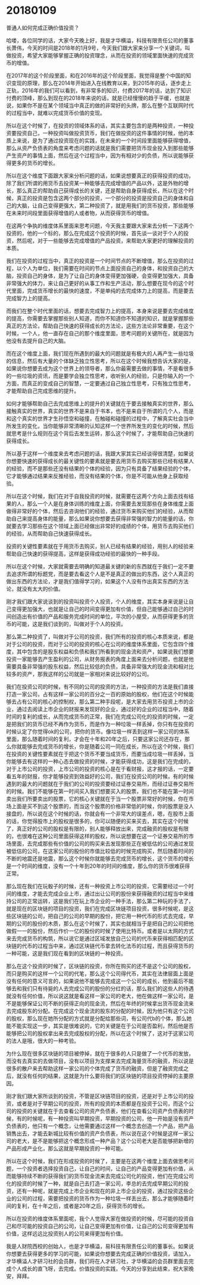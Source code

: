 # 20180109

普通人如何完成正确价值投资？

哈喽，各位同学的话，大家今天晚上好，我是才华横溢，科技有限责任公司的董事长萧伟，今天的时间是2018年的1月9号，今天我们跟大家来分享一个关键词，叫做投资，希望大家能够掌握正确的投资理念，从而在投资的领域里面快速的完成货币的增值。

在2017年的这个阶段里面，和在2016年的这个阶段里面，我觉得是整个中国的知识变现的原理，那么在2014年开始进入在线教育以来，到2015年的话，逐步走上正轨，2016年的我们可以看到，有非常多的知识，付费2017年的话，达到了知识付费的顶峰，那么到现在的2018年来说的话，就是已经慢慢的趋于平缓，也就是说，如果你不是在某个领域当中真正的做的非常好的头牌，那么在整个互联网时代的过程当中，就难以完成货币价值的变现。

所以在这个时候了，在投资的领域体系的话，其实主要包含的是两种投资，一种投资要投资自己，一种投资叫做投资货币，我们在做投资的这件事情的时候，他的本质上来说，是为了通过投资现在的实践，在未来的一个时间段里面能够获得增值，那么从资产负债表的角度来考虑问题的话就是我们需要把货币现金投入到那些能够产生资产的事情上面，然后在这个过程当中，因为有相对少的负债，所以说能够获得更多的货币的增长。

所以在这个维度下面跟大家来分析问题的话，如果说想要真正的获得投资的成功，除了我们所谓的用货币去投资某一种能够去完成增值的产品以外，这是外物的增长，那么真正的帮助自己获得成长的关键，还是帮助自身获得成长，所以在这个时候，真正的投资是包含这两个部分的投资，一个部分的投资是投资自己的身体和自己的大脑，让自己变得更强大，第二种投资了，就是用我们的货币投资，那些能够在未来时间段里面获得增值的人或者物，从而获得货币的增值。

在这两个争执的维度体系里面来思考问题，今天我主要跟大家来去分析一下这两个投资的，他的一个标的，那么在完成这个投资的时候，首先谈一谈对于个人的投资，然后呢，对于一些能够去完成增值的产品投资，来帮助大家更好的理解投资的本质。

我们在投资的过程当中，真正的投资是一个时间节点的不断增值，那么在投资的过程，以个人为单位，我们需要在时间的节点上面投资自己的身体，和投资自己的大脑，投资自己的身体，是为了让自己的身体变得更加强硬，会变得更加强大，具备非常强大的体力，来让自己更好的从事工作和生产活动，那么想要在现今的这个时代里面，完成货币增长的最快的速度，不是单纯的去完成体力上的提高，而是要去完成智力上的提高。

而我们在整个时代里面的话，想要去完成智力上的提高，本身来说是要去完成维度的提高，你需要去掌握那些别人知道，而你不知道你不知道的知识，就是掌握那些真正的方法论，帮助自己快速的获得成长的方法论，这些方法论非常重要，在这个时候，一个人，他一直存在自己的那个维度里面，思考问题的关键所在，就是因为他没有去提升自己的大脑。

而在这个维度上面，我们现在所遇到的最大的问题就是有极大的人再产生一些垃圾的信息，然后有大量的个体缺乏独立性思考，所以在这个时候我想告诉大家的是，如果说你想要去成为这个世界上的领导者，那么你最需要去做的事情，不是看很多的一些垃圾的资讯，而是要学会独立性思考，收听别人的经验，只是你输入的一个方面，而真正的变成自己的智慧，一定要通过自己独立性思考，只有独立性思考，才能帮助自己完成思维的提升。

如何才能够帮助自己去完成思维上的提升的关键就在于要去接触真实的世界，那么接触真实的世界，真实的世界不是来自于书本，也不是来自于所谓的几个人，而是和这个真实的世界才生孙悟空和碰撞，在触碰和碰撞的过程中，了解真实社会当中所发生的变化，当你能够非常清晰的认知这样一个世界所发生的变化的时候，然后就思考是什么规则在这个背后去发生运转，那么这个时候了，才能帮助自己快速的获得成长。

所以基于这样一个维度来去考虑问题的话，我跟大家其实已经谈得很清楚，如果说你想要快速的获得成长的最关键性的要素就是要去用货币去购买那些已经有结果人的经验，而不是那些还没有结果的个体的经验，因为只有具备了结果经验的个体，它才能够通过结果来反推经验，而没有结果的个体，你是不可能从他身上获取经验。

所以在这个时候，我们在对于自我投资的时候，就需要在这两个方向上面去找有结果的人，那么一个人是在身体训练的维度上面，你需要去发现那些在身体维度上面做得非常好的个体，然后去咨询他们的经验，通过货币来购买他们的经验，从而帮助自己来提高身体的能量，那么如果说你想要去获得非常强的智力的能量的话，你就要去学习那些在这个领域上面已经做出非常好的成绩的个体，用货币去购买他们的经验，从而帮助自己快速获得成长。

投资的关键性要素就在于用货币去购买，别人已经有结果的经验，用别人的经验来帮助自己快速的获得提高，这样是获得成功经验的最快的一种手段。

所以在这个时候，大家就需要去明确的知道最关键的新的东西就在于我们一定不要去追求所谓的标题党，而是要去看这个人是不是真正的做出的东西，这个人真正的做出东西的方法论，才是我们值得学习的，如果这个人没有作出真实东西的方法论，就没有太大的价值。

刚才我们跟大家说谈到的投资叫投资个人投资，个人的维度，其实本身来说是让自己变得更加强大，也就是让自己的时间变得更加有价值，但自己能够通过自己的时间创造出有价值的产品和服务完成时间的单位，平次的小屋受，从而获得更多的货币的可能，这是我们谈到的，叫做对于个人的投资。

那么第二种投资了，叫做对于公司的投资，我们所有的投资的核心本质来说，都是对于公司的投资，而对于公司的投资的核心在公司的维度体系里面，它包含四个维度，其中包含的是股东权益和负债和我们所看到的现金流和资产，如果说我们想要投资一家能够去产生盈利的公司，从财务报表的角度上面来去分析问题，也就是他需要具备非常强的股东权益，然后比较低的负债，具备非常强大的现金流和相对比较多的资产，那我这样的公司就是一家相对来说比较好的公司。

我们在投资公司的时候，有不同的公司的投资的方法，一种投资的方法是我们直接打造一家公司，占有这样一家公司的百分之一百的原始的股权，他们在这个时候能够去占有公司的核心的控制权，那么第二种手段呢，是大家去用货币投资上市的企业，通过去阅读上市企业的财报来发现好的企业，通过好的企业的过程当中，随着时间的复利的成长，从而完成货币的正常，我们在完成公司化的投资的时候，一定是把我们的货币已经不再作为货币，而是作为一种垃圾一样丢掉，你只有在投资的时候认定了你觉得ok的公司，把你的货币。像垃圾一样丢到这样一家公司的体系里面，那么随着时间的复利，才会在十年和20年之后，只要这家公司还存在，那么你就能够去完成货币的增长，你是随着公司一同在成长，所以在这个时候，我们在投资的关键性要素就在于把这个货币不要当成货币，而要当成垃圾一样丢掉，当你能够去有这样的一种心态去做投资的时候，才能获得成功，这是我们在完成的，对于上市公司的投资，上市公司的投资的核心是在于看财报，这才报的话，一定要看五年的财报，你才能够投资到效益好的公司，我们在投资公司的时候，有的时候遇到的最大的问题就在于我们的公司的投资要经过证券交易所，而经过证券交易所的时候。我们不能够在第一时间买入我们想要买入的股票，我们也不能在第一时间卖出我们所要卖出的股票，它的核心关键就在于当一个股票非常好的时候，你在市场上面是买不到这个股票的，而当这个股票的价格非常低的时候，你的股票是没人接盘的，所以说在这个时候的话，你就会有一个非常大的误差点，嗯，在股市上面的话，你觉得股市上的股权是很多的，你可以随便的买来买去，其实在这个时候了，真正好的公司的股权是有限的，别人能够释放出来，完成融资的股权是有限的，也很难在这种公司里面获得这样的股权，所以说想要在这一个证券交易所的市场里面，去完成那些有价值的公司的购买来去发现那些正在被低估的公司通过发现被低估的公司，在这家公司的股份的市值比较低的时候完成购买，然后随着时间的不断的地震还是地震，那么这个时候你就能够去完成货币的增长，这个货币的增长是一个时间的维度，没有一个十年到20年的时间的维度，那么你的货币很难获得正常。

那么现在我们在玩骰子的时候，还有一种投资上市公司的投资，它需要经过一个时间的维度，才能去完成企业上市，通过出让公司的股份来获得融资的过程当中来维持公司的正常运转，这是我们在玩上市企业的一种手法，那么第二种玩的手法了，就是现在的区块链的项目的投资，我们在完成区块链项目投资，很多时候呢，是这些区块链的公司，把自己的公司的早期的股份，把它用一种代币的形式去完成，早期的公司的股份的木质，那么在这个时候了，其实也就相当于是把自己的公司把他做假一一的股份，然后作价一亿的股份的时候了使用比特币。或者是以太网的方式来去完成货币的构筑，所以说它是通过区域发放自己公司的代币来获得相匹配的区块链的代币的过程当中来，通过区块链代币拿去转化法币的过程，而且获得货币的一种可能，这是我们现在看到的区块链的一种投资。

那么在这个投资的时候了，区块链的投资，你所在购买的还不是这个公司的股权，而只是购买的这样一个公司的代笔，那么这个公司得代币，其实在法律层面上面是没有任何的意义可言的，如果说他不能够去完成这一个公司的成长，他到最后不能够去和我们只有待毙的人去完成公司的股份的分红的话，那么我们的这些人的待遇就没有任何价值，所以说这就是看这样一家公司的老大，他在做这样一家公司，是不是能够保证公司不断的获得正向的现金流，然后在年终的时候拿出货币现金流来去完成股东的分配。在完成这个现金流的股东的分配的时候，因为他只有这个公司的股权，那么现在她所分配的方式就是分配给那些词，有公司代b的个体，那么她能不能实现这一步，其实是很难说的，它的关键是在于公司是否盈利，然后他是否能够把公司的股权拿出来去完成股权的分配，所以在这个时候了，这对于这家公司的法人是哦，很大的一种考验。

为什么现在很多区块链的项目被停掉，就在于很多的人只是做了一个代币的发放，而没有去真实的去做项目，没有以项目为支撑来去完成海量货币的融资，所以说是很多的散户来去帮助这样一家公司的个体完成了货币的融资，但是了融资完成之后，就没有任何的结果，这就是为什么要将我们的区块链的项目投资停掉的主要原因。

刚才我们跟大家所谈到的投资，不管是区块链项目的投资，还是对于上市公司的投资，或者是对于早期公司的投资，所有的投资的本质都是在投资于公司，而这个公司的投资的关键就在于去查看公司的资产负债表，他们在查看公司资产负债表的时候，有的时候呢，有一种投资叫早期投资，早期投资的公司，他一开始是没有资产负债表的，他只有一个概念，让他需要通过这样一个概念去创造一个产品，把产品销售出去，才能去新城比较有价值的资产负债表，所以说在这个时候是这样一家公司的老大，是不是能够把这个概念形成一种产品？这个公司老大是否能够把新增的产品形成产业化，那么这就是早期投资的一种可能。

所以在这个时候，我们在形成投资的时候了，主要是在这两个维度上面去做思考问题，一个投资者选择投资自己，让自己的时间，让自己的产品变得更加有价值，从而能够持续不断的获得我们的货币现金流来去完成公司化的投资，他们在完成公司化的投资的时候了一种，就是自己去打造一家公司，李总的去完成早期公司的投资，还有一种呢，就是完成上市企业和现在的非上市企业的投资，通过投资这些企业的公司的过程，需要把投资的货币作为一种垃圾一样丢出去，那么才能够随着时间的复利，在十年之后，或者是20年之后，获得货币的增长。

所以在投资的维度体系里面呢，我个人觉得大家在做投资的时候，尽可能的投资自己和尽可能的投资自己的公司，让自己变得更加有价值，让自己的公司变得更加有价值，这样远远比投资别人的公司来得更加有价值。

我是人财院西校的创始人，也是才华横溢，易科技有限责任公司的董事长。如果说你想要去获得更多的学习的可能，如果说你想要去完成正确的价值投资，请加入，才华横溢人才研习社的会员群，我们将在人才研习社，才华横溢的会员群里面去完成个人成长的直飞呀，去完成。价值投资的实践，今天的分享到此结束，祝大家晚安，拜拜。
